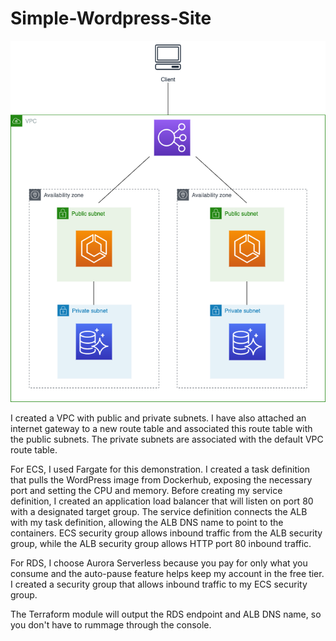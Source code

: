 # Simple-Wordpress-Site
![ECS/ALB/RDS/VPC Architecture](arch.png)

I created a VPC with public and private subnets. I have also attached an internet gateway to a new route table and associated this route table with the public subnets. The private subnets are associated with the default VPC route table.

For ECS, I used Fargate for this demonstration. I created a task definition that pulls the WordPress image from Dockerhub, exposing the necessary port and setting the CPU and memory. Before creating my service definition, I created an application load balancer that will listen on port 80 with a designated target group. The service definition connects the ALB with my task definition, allowing the ALB DNS name to point to the containers. ECS security group allows inbound traffic from the ALB security group, while the ALB security group allows HTTP port 80 inbound traffic. 

For RDS, I choose Aurora Serverless because you pay for only what you consume and the auto-pause feature helps keep my account in the free tier. I created a security group that allows inbound traffic to my ECS security group.

The Terraform module will output the RDS endpoint and ALB DNS name, so you don't have to rummage through the console.
